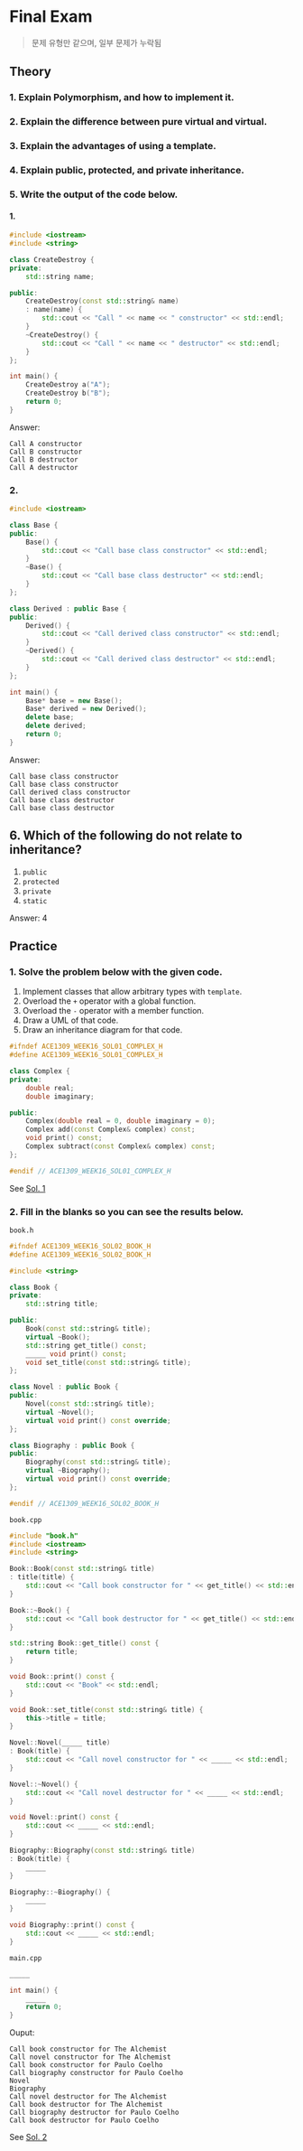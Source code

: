 # Final Exam

> 문제 유형만 같으며, 일부 문제가 누락됨

## Theory

### 1. Explain Polymorphism, and how to implement it.

### 2. Explain the difference between pure virtual and virtual.

### 3. Explain the advantages of using a template.

### 4. Explain public, protected, and private inheritance.

### 5. Write the output of the code below.

#### 1.

```cpp
#include <iostream>
#include <string>

class CreateDestroy {
private:
    std::string name;

public:
    CreateDestroy(const std::string& name)
    : name(name) {
        std::cout << "Call " << name << " constructor" << std::endl;
    }
    ~CreateDestroy() {
        std::cout << "Call " << name << " destructor" << std::endl;
    }
};

int main() {
    CreateDestroy a("A");
    CreateDestroy b("B");
    return 0;
}
```

Answer:

```text
Call A constructor
Call B constructor
Call B destructor
Call A destructor
```

### 2.

```cpp
#include <iostream>

class Base {
public:
    Base() {
        std::cout << "Call base class constructor" << std::endl;
    }
    ~Base() {
        std::cout << "Call base class destructor" << std::endl;
    }
};

class Derived : public Base {
public:
    Derived() {
        std::cout << "Call derived class constructor" << std::endl;
    }
    ~Derived() {
        std::cout << "Call derived class destructor" << std::endl;
    }
};

int main() {
    Base* base = new Base();
    Base* derived = new Derived();
    delete base;
    delete derived;
    return 0;
}
```

Answer:

```text
Call base class constructor
Call base class constructor
Call derived class constructor
Call base class destructor
Call base class destructor
```

## 6. Which of the following do not relate to inheritance?

1. `public`
2. `protected`
3. `private`
4. `static`

Answer: 4

## Practice

### 1. Solve the problem below with the given code.

1. Implement classes that allow arbitrary types with `template`.
2. Overload the `+` operator with a global function.
3. Overload the `-` operator with a member function.
4. Draw a UML of that code.
5. Draw an inheritance diagram for that code.

```cpp
#ifndef ACE1309_WEEK16_SOL01_COMPLEX_H
#define ACE1309_WEEK16_SOL01_COMPLEX_H

class Complex {
private:
    double real;
    double imaginary;

public:
    Complex(double real = 0, double imaginary = 0);
    Complex add(const Complex& complex) const;
    void print() const;
    Complex subtract(const Complex& complex) const;
};

#endif // ACE1309_WEEK16_SOL01_COMPLEX_H
```

See [Sol. 1](./sol01/)

### 2. Fill in the blanks so you can see the results below.

`book.h`

```cpp
#ifndef ACE1309_WEEK16_SOL02_BOOK_H
#define ACE1309_WEEK16_SOL02_BOOK_H

#include <string>

class Book {
private:
    std::string title;

public:
    Book(const std::string& title);
    virtual ~Book();
    std::string get_title() const;
    _____ void print() const;
    void set_title(const std::string& title);
};

class Novel : public Book {
public:
    Novel(const std::string& title);
    virtual ~Novel();
    virtual void print() const override;
};

class Biography : public Book {
public:
    Biography(const std::string& title);
    virtual ~Biography();
    virtual void print() const override;
};

#endif // ACE1309_WEEK16_SOL02_BOOK_H
```

`book.cpp`

```cpp
#include "book.h"
#include <iostream>
#include <string>

Book::Book(const std::string& title)
: title(title) {
    std::cout << "Call book constructor for " << get_title() << std::endl;
}

Book::~Book() {
    std::cout << "Call book destructor for " << get_title() << std::endl;
}

std::string Book::get_title() const {
    return title;
}

void Book::print() const {
    std::cout << "Book" << std::endl;
}

void Book::set_title(const std::string& title) {
    this->title = title;
}

Novel::Novel(_____ title)
: Book(title) {
    std::cout << "Call novel constructor for " << _____ << std::endl;
}

Novel::~Novel() {
    std::cout << "Call novel destructor for " << _____ << std::endl;
}

void Novel::print() const {
    std::cout << _____ << std::endl;
}

Biography::Biography(const std::string& title)
: Book(title) {
    _____
}

Biography::~Biography() {
    _____
}

void Biography::print() const {
    std::cout << _____ << std::endl;
}
```

`main.cpp`

```cpp
_____

int main() {
    _____
    return 0;
}

```

Ouput:

```text
Call book constructor for The Alchemist
Call novel constructor for The Alchemist
Call book constructor for Paulo Coelho
Call biography constructor for Paulo Coelho
Novel
Biography
Call novel destructor for The Alchemist
Call book destructor for The Alchemist
Call biography destructor for Paulo Coelho
Call book destructor for Paulo Coelho
```

See [Sol. 2](./sol02/)
